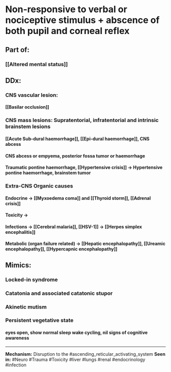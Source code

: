 # Non-responsive to verbal or nociceptive stimulus + abscence of both pupil and corneal reflex
## Part of:
### [[Altered mental status]]

## DDx:
### CNS vascular lesion:
#### [[Basilar occlusion]]
### CNS mass lesions: Supratentorial, infratentorial and intrinsic brainstem lesions
#### [[Acute Sub-dural haemorrhage]], [[Epi-dural haemorrhage]], CNS abcess
#### CNS abcess or empyema, posterior fossa tumor or haemorrhage  
#### Traumatic pontine haemorrhage, [[Hypertensive crisis]] -> Hypertensive pontine haemorrhage, brainstem tumor 
### Extra-CNS Organic causes 
#### Endocrine -> [[Myxoedema coma]] and [[Thyroid storm]], [[Adrenal crisis]]
#### Toxicity -> 
#### Infections -> [[Cerebral malaria]], [[HSV-1]] -> [[Herpes simplex encephalitis]]
#### Metabolic (organ failure related) -> [[Hepatic encephalopathy]], [[Ureamic encephalopathy]], [[Hypercapnic encephalopathy]]

## Mimics:
### Locked-in syndrome
### Catatonia and associated catatonic stupor
### Akinetic mutism
### Persistent vegetative state
#### eyes open, show normal sleep wake cycling, nil signs of cognitive awareness

---
**Mechanism:** Disruption to the #ascending_reticular_activating_system 
**Seen in:** #Neuro #Trauma  #Toxicity #liver #lungs #renal #endocrinology #infection 

